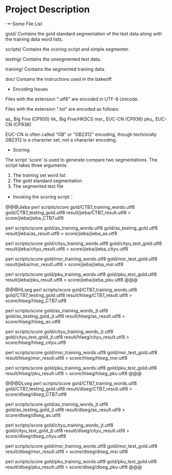 Project Description
===================

 -*-Some File List

gold/       Contains the gold standard segmentation of the test data
            along with the training data word lists.

scripts/    Contains the scoring script and simple segmenter.

testing/    Contains the unsegmented test data.

training/   Contains the segmented training data.

doc/        Contains the instructions used in the bakeoff.

* Encoding Issues

Files with the extension ".utf8" are encoded in UTF-8 Unicode.

Files with the extension ".txt" are encoded as follows:

as_    Big Five (CP950)
hk_    Big Five/HKSCS
msr_   EUC-CN (CP936)
pku_   EUC-CN (CP936)

EUC-CN is often called "GB" or "GB2312" encoding, though technically
GB2312 is a character set, not a character encoding.

* Scoring

The script 'score' is used to generate compare two segmentations. The
script takes three arguments:

1. The training set word list
2. The gold standard segmentation
3. The segmented test file




* Invoking the scoring script：

@@@Jieba
perl scripts/score gold/CTB7_training_words.utf8 gold/CTB7_testing_gold.utf8 result/jieba/CTB7_result.utf8 > score/jieba/jieba_CTB7.utf8

perl scripts/score gold/as_training_words.utf8 gold/as_testing_gold.utf8 result/jieba/as_result.utf8 > score/jieba/jieba_as.utf8

perl scripts/score gold/cityu_training_words.utf8 gold/cityu_test_gold.utf8 result/jieba/cityu_result.utf8 > score/jieba/jieba_cityu.utf8

perl scripts/score gold/msr_training_words.utf8 gold/msr_test_gold.utf8 result/jieba/msr_result.utf8 > score/jieba/jieba_msr.utf8

perl scripts/score gold/pku_training_words.utf8 gold/pku_test_gold.utf8 result/jieba/pku_result.utf8 > score/jieba/jieba_pku.utf8
@@@

@@@HLseg
perl scripts/score gold/CTB7_training_words.utf8 gold/CTB7_testing_gold.utf8 result/hlseg/CTB7_result.utf8 > score/hlseg/hlseg_CTB7.utf8

perl scripts/score gold/as_training_words_jt.utf8 gold/as_testing_gold_jt.utf8 result/hlseg/as_result.utf8 > score/hlseg/hlseg_as.utf8

perl scripts/score gold/cityu_training_words_jt.utf8 gold/cityu_test_gold_jt.utf8 result/hlseg/cityu_result.utf8 > score/hlseg/hlseg_cityu.utf8

perl scripts/score gold/msr_training_words.utf8 gold/msr_test_gold.utf8 result/hlseg/msr_result.utf8 > score/hlseg/hlseg_msr.utf8

perl scripts/score gold/pku_training_words.utf8 gold/pku_test_gold.utf8 result/hlseg/pku_result.utf8 > score/hlseg/hlseg_pku.utf8
@@@

@@@DLseg
perl scripts/score gold/CTB7_training_words.utf8 gold/CTB7_testing_gold.utf8 result/dlseg/CTB7_result.utf8 > score/dlseg/dlseg_CTB7.utf8

perl scripts/score gold/as_training_words_jt.utf8 gold/as_testing_gold_jt.utf8 result/dlseg/as_result.utf8 > score/dlseg/dlseg_as.utf8

perl scripts/score gold/cityu_training_words_jt.utf8 gold/cityu_test_gold_jt.utf8 result/dlseg/cityu_result.utf8 > score/dlseg/dlseg_cityu.utf8

perl scripts/score gold/msr_training_words.utf8 gold/msr_test_gold.utf8 result/dlseg/msr_result.utf8 > score/dlseg/dlseg_msr.utf8

perl scripts/score gold/pku_training_words.utf8 gold/pku_test_gold.utf8 result/dlseg/pku_result.utf8 > score/dlseg/dlseg_pku.utf8
@@@
